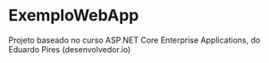 # ExemploWebApp

Projeto baseado no curso ASP.NET Core Enterprise Applications, do Eduardo Pires (desenvolvedor.io)